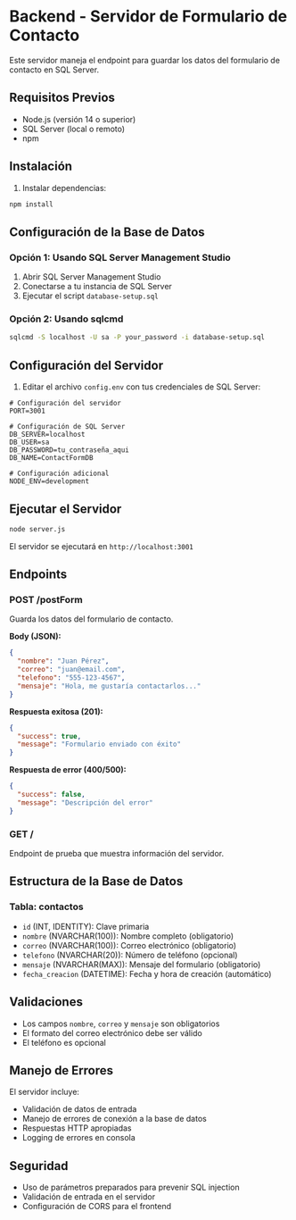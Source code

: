 # Backend - Servidor de Formulario de Contacto

Este servidor maneja el endpoint para guardar los datos del formulario de contacto en SQL Server.

## Requisitos Previos

- Node.js (versión 14 o superior)
- SQL Server (local o remoto)
- npm

## Instalación

1. Instalar dependencias:
```bash
npm install
```

## Configuración de la Base de Datos

### Opción 1: Usando SQL Server Management Studio
1. Abrir SQL Server Management Studio
2. Conectarse a tu instancia de SQL Server
3. Ejecutar el script `database-setup.sql`

### Opción 2: Usando sqlcmd
```bash
sqlcmd -S localhost -U sa -P your_password -i database-setup.sql
```

## Configuración del Servidor

1. Editar el archivo `config.env` con tus credenciales de SQL Server:
```env
# Configuración del servidor
PORT=3001

# Configuración de SQL Server
DB_SERVER=localhost
DB_USER=sa
DB_PASSWORD=tu_contraseña_aqui
DB_NAME=ContactFormDB

# Configuración adicional
NODE_ENV=development
```

## Ejecutar el Servidor

```bash
node server.js
```

El servidor se ejecutará en `http://localhost:3001`

## Endpoints

### POST /postForm
Guarda los datos del formulario de contacto.

**Body (JSON):**
```json
{
  "nombre": "Juan Pérez",
  "correo": "juan@email.com",
  "telefono": "555-123-4567",
  "mensaje": "Hola, me gustaría contactarlos..."
}
```

**Respuesta exitosa (201):**
```json
{
  "success": true,
  "message": "Formulario enviado con éxito"
}
```

**Respuesta de error (400/500):**
```json
{
  "success": false,
  "message": "Descripción del error"
}
```

### GET /
Endpoint de prueba que muestra información del servidor.

## Estructura de la Base de Datos

### Tabla: contactos
- `id` (INT, IDENTITY): Clave primaria
- `nombre` (NVARCHAR(100)): Nombre completo (obligatorio)
- `correo` (NVARCHAR(100)): Correo electrónico (obligatorio)
- `telefono` (NVARCHAR(20)): Número de teléfono (opcional)
- `mensaje` (NVARCHAR(MAX)): Mensaje del formulario (obligatorio)
- `fecha_creacion` (DATETIME): Fecha y hora de creación (automático)

## Validaciones

- Los campos `nombre`, `correo` y `mensaje` son obligatorios
- El formato del correo electrónico debe ser válido
- El teléfono es opcional

## Manejo de Errores

El servidor incluye:
- Validación de datos de entrada
- Manejo de errores de conexión a la base de datos
- Respuestas HTTP apropiadas
- Logging de errores en consola

## Seguridad

- Uso de parámetros preparados para prevenir SQL injection
- Validación de entrada en el servidor
- Configuración de CORS para el frontend 
